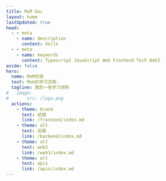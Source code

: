```yaml
---
title: MxM Doc
layout: home
lastUpdated: true
head:
  - - meta
    - name: description
      content: hello
  - - meta
    - name: keywords
      content: Typescript JavaScript Web Frontend Tech Web3
aside: false
hero:
  name: MxM文档
  text: Mxm的学习文档.
  tagline: 我的一些学习资料
#   image:
#       src: /logo.png
  actions:
    - theme: brand
      text: 前端
      link: /frontend/index.md
    - theme: alt
      text: 后端
      link: /backend/index.md
    - theme: alt
      text: web3
      link: /web3/index.md
    - theme: alt
      text: apis
      link: /apis/index.md
---
```

